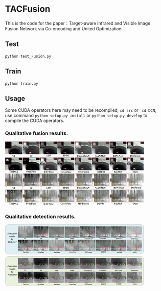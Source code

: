 # TACFusion
This is the code for the paper：Target-aware Infrared and Visible Image Fusion Network via Co-encoding and United Optimization
## Test
`python test_Fusion.py`

## Train
`python train.py`

## Usage
Some CUDA operators here may need to be recompiled, `cd src` or ` cd DCN`,
use command `python setup.py install` or `python setup.py develop` to compile the CUDA operators. 

### Qualitative fusion results.

<img src="images//M3FDDetails.png" width="90%" align=center />


### Qualitative detection results.

<img src="images//M3FDDetect.png" width="90%" align=center />

